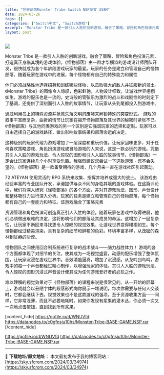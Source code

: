 ```yaml
---
title: "怪兽部落Monster Tribe Switch NSP英文 358M"
date: 2024-03-26
tags: []
categories: ["Switch中文", "Switch游戏"]
excerpt: "Monster Tribe 是一款引人入胜的创新游戏，融合了策略、冒险和角色扮演元素，打造真正身临其境的游戏体验。《怪物部落》由一群才华横溢的游戏设计师团队开发，很快就成为各个年龄段游戏玩家的最爱。玩家的任务是建立和管理自己的怪物部落，随着玩家在游戏中的进展，每个怪物都有自己的特殊能力和属性 他们必&hellip;"
layout: post
---
```


<img class="aligncenter lazy entered loaded" src="https://sky.sfcrom.com/wp-content/uploads/2024/03/20240329094508-a1c86.jpeg"/>

Monster Tribe 是一款引人入胜的创新游戏，融合了策略、冒险和角色扮演元素，打造真正身临其境的游戏体验。《怪物部落》由一群才华横溢的游戏设计师团队开发，很快就成为各个年龄段游戏玩家的最爱。玩家的任务是建立和管理自己的怪物部落，随着玩家在游戏中的进展，每个怪物都有自己的特殊能力和属性

他们必须战略性地选择招募和训练哪些怪物，以击败强大的敌人并征服新的领土。《Monster Tribe》的图像令人惊叹，色彩鲜艳，人物设计细致，让游戏世界栩栩如生。游戏的配乐也是一流的，史诗般的管弦乐为激烈的战斗和戏剧性的时刻定下了基调，还提供了深刻而引人入胜的故事情节，让玩家从头到尾都投入到游戏中。

通过利用岛上的特殊资源并抢救失落文明的废墟来解锁特殊的突变形式。
游戏的叙事丰富而复杂，曲折的情节让玩家在揭开怪物部落及其世界的秘密时紧张不已。《怪物部落》与其他同类游戏的另一个区别是它强调玩家的选择和定制。玩家可以自由选择自己的游戏路径，做出影响故事结果和部落命运的决定。

这种级别的玩家代理为游戏增加了一层深度和重玩价值，让玩家回味更多，对于任何喜欢策略游戏、角色扮演游戏或冒险游戏的人来说，这是一款必玩的游戏。凭借其引人入胜的游戏玩法、令人惊叹的图形和引人入胜的故事情节，《怪物部落》一定会让玩家连续几个小时享受乐趣。我强烈建议您尝试一下这款游戏 - 您不会失望的。《怪物部落》是一款备受期待的游戏，几个月来一直在游戏社区引起轰动。

72 ATEYAN 使用灵活的 RPG 系统来收集、指挥并培养成强大的战士。
该游戏由经验丰富的专业团队开发，承诺提供与众不同的身临其境的游戏体验。在这篇评论中，我们将深入研究《怪物部落》的各个方面，并对其游戏玩法、图形、声音设计和整体吸引力进行深入分析。玩家的任务是建立和管理自己的怪物部落，每个怪物都有自己的一套能力和特征。该游戏融合了策略元素

资源管理和角色扮演可创造真正引人入胜的体验。随着玩家在游戏中取得进展，他们必须做出艰难的决定，这将影响他们的部落及其成员的命运。这增加了一层复杂性，让玩家不断回来寻找更令人惊叹的视觉效果，让游戏世界变得栩栩如生。每个怪物都经过精美渲染，具有复杂的细节和鲜艳的色彩。环境丰富多样，从茂密的森林到贫瘠的沙漠。

怪物团队之间使用回合制系统进行复杂的战术战斗——脑力战胜体力！
游戏的各个方面都体现了对细节的关注，使其成为一场视觉盛宴，动感的配乐增强了整体氛围，让玩家沉浸在游戏世界中。音效清脆逼真，增加了沉浸感。从龙吟到鸟鸣，游戏中的每一个声音都经过精心制作，以增强玩家的体验。其引人入胜的游戏玩法、令人惊叹的图形沉浸式声音设计使其成为任何游戏爱好者的必玩之作。

难以理解的视觉效果对于《怪物部落》的课程来说是很常见的。从一开始的屏幕上，游戏就会以丑陋字体的段落形式向你展示一堆说明，每次你需要与任何人交谈时，它都会继续下去。视觉效果也不是这款游戏的强项。至于资源收集方面——同样，它非常浅薄，而且不必要地耗时。如果你发现有浆果的灌木丛，你必须一次又一次地点击按钮，直到找到所有浆果。

[content_hide]
https://gofile.io/d/WNUVfd
https://datanodes.to/c0gfnsju10hs/Monster-Tribe-BASE-GAME.NSP.rar
[/content_hide]

<!--wechatfans start-->
https://gofile.io/d/WNUVfd
https://datanodes.to/c0gfnsju10hs/Monster-Tribe-BASE-GAME.NSP.rar
<!--wechatfans end-->

---
📖 **下载地址/原文地址：** 本文最初发布于我的博客网站：[https://sky.sfcrom.com/2024/03/34974](https://sky.sfcrom.com/2024/03/34974)
